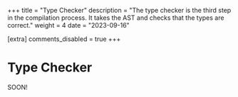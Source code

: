 +++
title = "Type Checker"
description = "The type checker is the third step in the compilation process. It takes the AST and checks that the types are correct."
weight = 4
date = "2023-09-16"

[extra]
comments_disabled = true
+++

# Type Checker

SOON!
